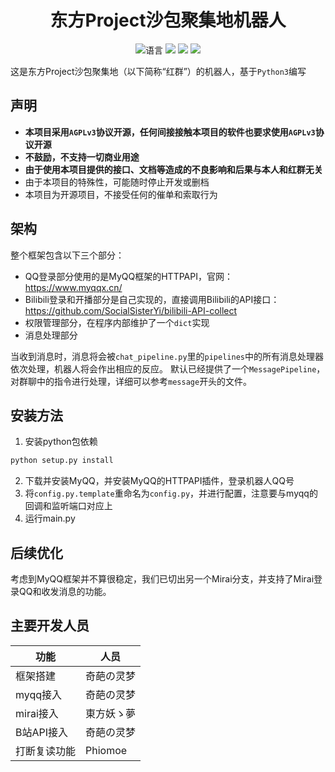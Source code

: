 <div align="center">
  
# 东方Project沙包聚集地机器人
![](https://img.shields.io/github/languages/top/FlyingLu/Touhou-Freshman-Camp-Robot "语言")
[![](https://img.shields.io/github/workflow/status/FlyingLu/Touhou-Freshman-Camp-Robot/CodeQL)](https://github.com/FlyingLu/Touhou-Freshman-Camp-Robot/actions/workflows/codeql-analysis.yml "代码分析")
[![](https://img.shields.io/github/contributors/FlyingLu/Touhou-Freshman-Camp-Robot)](https://github.com/FlyingLu/Touhou-Freshman-Camp-Robot/graphs/contributors "贡献者")
[![](https://img.shields.io/github/license/FlyingLu/Touhou-Freshman-Camp-Robot)](https://github.com/FlyingLu/Touhou-Freshman-Camp-Robot/blob/master/LICENSE "许可协议")
</div>
  
这是东方Project沙包聚集地（以下简称“红群”）的机器人，基于`Python3`编写

## 声明
* **本项目采用`AGPLv3`协议开源，任何间接接触本项目的软件也要求使用`AGPLv3`协议开源**
* **不鼓励，不支持一切商业用途**
* **由于使用本项目提供的接口、文档等造成的不良影响和后果与本人和红群无关**
* 由于本项目的特殊性，可能随时停止开发或删档
* 本项目为开源项目，不接受任何的催单和索取行为

## 架构
整个框架包含以下三个部分：
* QQ登录部分使用的是MyQQ框架的HTTPAPI，官网：https://www.myqqx.cn/
* Bilibili登录和开播部分是自己实现的，直接调用Bilibili的API接口：https://github.com/SocialSisterYi/bilibili-API-collect
* 权限管理部分，在程序内部维护了一个`dict`实现
* 消息处理部分

当收到消息时，消息将会被`chat_pipeline.py`里的`pipelines`中的所有消息处理器依次处理，机器人将会作出相应的反应。
默认已经提供了一个`MessagePipeline`，对群聊中的指令进行处理，详细可以参考`message`开头的文件。

## 安装方法
1. 安装python包依赖
```bash
python setup.py install
```
2. 下载并安装MyQQ，并安装MyQQ的HTTPAPI插件，登录机器人QQ号
3. 将`config.py.template`重命名为`config.py`，并进行配置，注意要与myqq的回调和监听端口对应上
4. 运行main.py

## 后续优化
考虑到MyQQ框架并不算很稳定，我们已切出另一个Mirai分支，并支持了Mirai登录QQ和收发消息的功能。

## 主要开发人员
| 功能 | 人员 |
| ---- | ---- |
| 框架搭建 | 奇葩の灵梦 |
| myqq接入 | 奇葩の灵梦 |
| mirai接入 | 東方妖ゝ夢 |
| B站API接入 | 奇葩の灵梦 |
| 打断复读功能 | Phiomoe |
